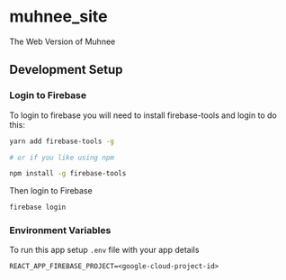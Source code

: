 # muhnee_site

The Web Version of Muhnee

## Development Setup

### Login to Firebase

To login to firebase you will need to install firebase-tools and login to do this:

```sh
yarn add firebase-tools -g

# or if you like using npm

npm install -g firebase-tools
```

Then login to Firebase

```sh
firebase login
```

### Environment Variables

To run this app setup `.env` file with your app details

```
REACT_APP_FIREBASE_PROJECT=<google-cloud-project-id>
```

